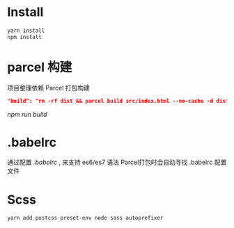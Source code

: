 # Install

```s
yarn install
npm install
```

# parcel 构建
项目整理依赖 Parcel 打包构建

```json
"build": "rm -rf dist && parcel build src/index.html --no-cache -d dist --public-url /"
```
*npm run build*

# .babelrc
通过配置 *.babelrc* , 来支持 es6/es7 语法
Parcel打包时会自动寻找 .babelrc 配置文件

# Scss

```s
yarn add postcss-preset-env node-sass autoprefixer
```
